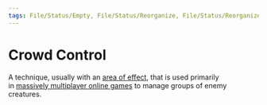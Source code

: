 ```yaml
---
tags: File/Status/Empty, File/Status/Reorganize, File/Status/Reorganize, File/Status/Recategorize, File/Status/Summarize, File/Status/Structuralize
---
```


# Crowd Control


A technique, usually with an [area of effect](https://en.wikipedia.org/wiki/Glossary_of_video_game_terms#area_of_effect), that is used primarily in [massively multiplayer online games](https://en.wikipedia.org/wiki/Glossary_of_video_game_terms#massively_multiplayer_online_games) to manage groups of enemy creatures.


